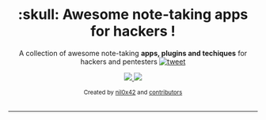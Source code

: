 <h1 align="center">:skull: Awesome note-taking apps for hackers !</h1>

<p align="center">
    A collection of awesome note-taking <b>apps, plugins and techiques</b> for hackers and pentesters
    <a href="https://twitter.com/intent/tweet?text=A%20collection%20of%20awesome%20note-taking%20apps%2C%20plugins%20and%20techiques%20for%20hackers%20and%20pentesters%20-%20by%20%40nil0x42%0A%23hacking%20%23pentest%20%23awesome%20%23BugBounty&url=https://github.com/nil0x42/awesome-hacker-note-taking">
      <img src="https://img.shields.io/twitter/url?label=tweet&logo=twitter&style=social&url=http%3A%2F%2F0" alt="tweet">
    </a>
</4>
<br>

<p align="center">
  <a href="https://awesome.re/">
    <img src="https://awesome.re/badge-flat2.svg">
  </a>
  <a href="https://github.com/nil0x42/awesome-hacker-note-taking">
    <img src="https://img.shields.io/github/stars/nil0x42/awesome-hacker-note-taking?style=flat-square&logo=github">
  </a>
</p>

<div align="center">
  <sub>
    Created by
    <a href="https://twitter.com/nil0x42">nil0x42</a> and
    <a href="https://github.com/nil0x42/awesome-hacker-note-taking/graphs/contributors">contributors</a>
  </sub>
</div>

<br>

* * * * * * * * * * * * * * * * * * * * * * * * * * * * * * * * * * *

